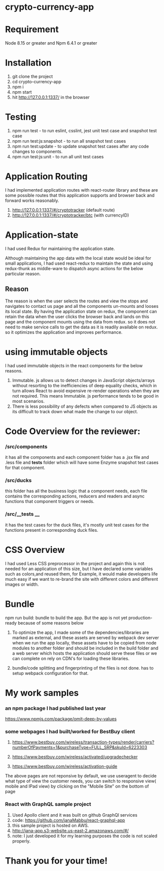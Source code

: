 # crypto-currency-app

# Requirement
Node 8.15 or greater and Npm 6.4.1 or greater

# Installation
1. git clone the project
2. cd crypto-currency-app
3. npm i
4. npm start
5. hit http://127.0.0.1:1337/ in the browser

# Testing
1. npm run test - to run eslint, csslint, jest unit test case and snapshot test case
2. npm run test:js:snapshot - to run all snapshot test cases
3. npm run test:update - to update snapshot test cases after any code changes to components.
4. npm run test:js:unit - to run all  unit test cases


# Application Routing
I had implemented application routes with react-router library and these are some possible routes that this application supports and browser back and forward works reasonably.

1. http://127.0.0.1:1337/#/cryptotracker     (default route)
2. http://127.0.0.1:1337/#/cryptotracker/btc  (with  currencyID)



# Application-state
I had used Redux for maintaining the application state.

Although maintaining the app data with the local state would be ideal for small applications, I had used react-redux to maintain the state and using redux-thunk as middle-ware to dispatch async actions for the below particular reason.
## Reason
The reason is when the user selects the routes and view the stops and navigates to contact us page and all the components un-mounts and looses its local state. By having the application state on redux, the component can retain the data when the user clicks the browser back and lands on this page and the component mounts using the data from redux. so it does not need to make service calls to get the data as it is readily available on redux. so it optimizes the application and improves performance.

# using immutable objects
I had used immutable objects in the react components for the below reasons.

1. Immutable. js allows us to detect changes in JavaScript objects/arrays without resorting to the inefficiencies of deep equality checks, which in turn allows React to avoid expensive re-render operations when they are not required. This means Immutable. js performance tends to be good in most scenarios.
2. There is less possibility of any defects when compared to JS objects as its difficult to track down what made the change to our object.

# Code Overview for the reviewer:

### /src/components 
it has all the components and each component folder has a .jsx file and .less file and __tests__ folder which will have some Enzyme snapshot test cases for that component.

### /src/ducks 
this folder has all the business logic that a component needs, each file contains the corresponding actions, reducers and readers and async functions that component triggers or needs.

### /src/__tests __ 
it has the test cases for the duck files, it's mostly unit test cases for the functions present in corresponding duck files.

# CSS Overview
I had used Less  CSS preprocessor in the project and again this is not needed for an application of this size, but I have declared some variables such as colors,and reused them, for Example, it would make developers life much easy if we want to re-brand the site with different colors and different images or width.

# Bundle
npm run build: bundle to build the app. But the app is not yet production-ready because of some reasons below

1. To optimize the app, I made some of the dependencies/libraries are marked as external, and these assets are served by webpack dev server when we run the app locally, these assets have to be copied from node modules to another folder and should be included in the build folder and a web server which hosts the application should serve these files or we can complete on rely on CDN's for loading these libraries.

2. bundle/code splitting and fingerprinting of the files is not done. has to setup webpack configuration for that.

# My work samples

### an npm package I had published last year
https://www.npmjs.com/package/omit-deep-by-values

### some webpages I had built/worked for BestBuy client

1. https://www.bestbuy.com/wireless/transaction-types/render/carriers?numberOfPayments=1&purchaseType=FULL_SRP&skuId=6223303

2. https://www.bestbuy.com/wireless/activated/upgradechecker

3. https://www.bestbuy.com/wireless/activation-guide

The above pages are not reponsive by default, we use useragent to decide what type of view the customer needs, you can switch to responsive view( mobile and IPad view) by clicking on the "Mobile Site" on the bottom of page

### React with GraphQL sample project 
1. Used Apollo client and it was built on github GraphQl services
2. code: https://github.com/janaMabbu/react-graphql-app
3. this sample project is hosted on AWS.
4. http://jana-app.s3-website.us-east-2.amazonaws.com/#/
5. note: I just developed it for my learning purposes the code is not scaled properly.



# Thank you for your time!
